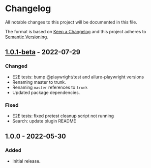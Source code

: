 # Changelog

All notable changes to this project will be documented in this file.

The format is based on [Keep a Changelog](https://keepachangelog.com/en/1.0.0/)
and this project adheres to [Semantic Versioning](https://semver.org/spec/v2.0.0.html).

## [1.0.1-beta] - 2022-07-29
### Changed
- E2E tests: bump @playwright/test and allure-playwright versions
- Renaming master to trunk.
- Renaming `master` references to `trunk`
- Updated package dependencies.

### Fixed
- E2E tests: fixed pretest cleanup script not running
- Search: update plugin README

## 1.0.0 - 2022-05-30
### Added
- Initial release.

[1.0.1-beta]: https://github.com/Automattic/jetpack-search-plugin/compare/v1.0.0...v1.0.1-beta
